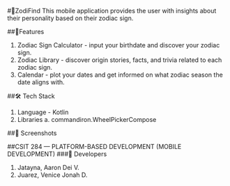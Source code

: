 #📌ZodiFind
This mobile application provides the user with insights about their personality based on their zodiac sign.

##🚀Features
1. Zodiac Sign Calculator - input your birthdate and discover your zodiac sign.
2. Zodiac Library - discover origin stories, facts, and trivia related to each zodiac sign.
3. Calendar - plot your dates and get informed on what zodiac season the date aligns with.

##🛠️ Tech Stack
1. Language - Kotlin
2. Libraries
     a. commandiron.WheelPickerCompose

##📸 Screenshots


##CSIT 284 — PLATFORM-BASED DEVELOPMENT (MOBILE DEVELOPMENT)
###🧠 Developers
1. Jatayna, Aaron Dei V.
2. Juarez, Venice Jonah D.
